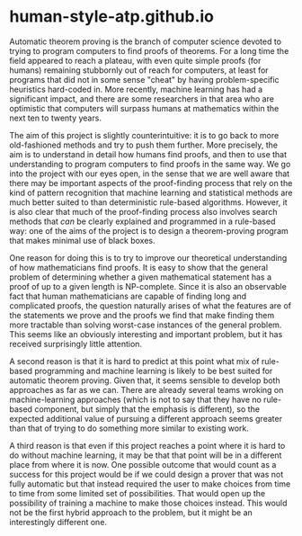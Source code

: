 # human-style-atp.github.io

Automatic theorem proving is the branch of computer science devoted to trying to program computers to find proofs of theorems. For a long time the field appeared to reach a plateau, with even quite simple proofs (for humans) remaining stubbornly out of reach for computers, at least for programs that did not in some sense "cheat" by having problem-specific heuristics hard-coded in. More recently, machine learning has had a significant impact, and there are some researchers in that area who are optimistic that computers will surpass humans at mathematics within the next ten to twenty years.

The aim of this project is slightly counterintuitive: it is to go back to more old-fashioned methods and try to push them further. More precisely, the aim is to understand in detail how humans find proofs, and then to use that understanding to program computers to find proofs in the same way. We go into the project with our eyes open, in the sense that we are well aware that there may be important aspects of the proof-finding process that rely on the kind of pattern recognition that machine learning and statistical methods are much better suited to than deterministic rule-based algorithms. However, it is also clear that much of the proof-finding process also involves search methods that *can* be clearly explained and programmed in a rule-based way: one of the aims of the project is to design a theorem-proving program that makes minimal use of black boxes.

One reason for doing this is to try to improve our theoretical understanding of how mathematicians find proofs. It is easy to show that the general problem of determining whether a given mathematical statement has a proof of up to a given length is NP-complete. Since it is also an observable fact that human mathematicians are capable of finding long and complicated proofs, the question naturally arises of what the features are of the statements we prove and the proofs we find that make finding them more tractable than solving worst-case instances of the general problem. This seems like an obviously interesting and important problem, but it has received surprisingly little attention. 

A second reason is that it is hard to predict at this point what mix of rule-based programming and machine learning is likely to be best suited for automatic theorem proving. Given that, it seems sensible to develop both approaches as far as we can. There are already several teams wroking on machine-learning approaches (which is not to say that they have no rule-based component, but simply that the emphasis is different), so the expected additional value of pursuing a different approach seems greater than that of trying to do something more similar to existing work.

A third reason is that even if this project reaches a point where it is hard to do without machine learning, it may be that that point will be in a different place from where it is now. One possible outcome that would count as a success for this project would be if we could design a prover that was not fully automatic but that instead required the user to make choices from time to time from some limited set of possibilities. That would open up the possibility of training a machine to make those choices instead. This would not be the first hybrid approach to the problem, but it might be an interestingly different one. 
